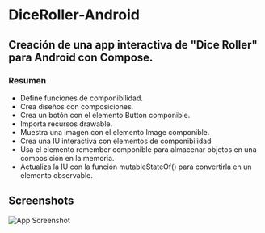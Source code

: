 # DiceRoller-Android

## Creación de una app interactiva de "Dice Roller" para Android con Compose.

### Resumen

- Define funciones de componibilidad.
- Crea diseños con composiciones.
- Crea un botón con el elemento Button componible.
- Importa recursos drawable.
- Muestra una imagen con el elemento Image componible.
- Crea una IU interactiva con elementos de componibilidad
- Usa el elemento remember componible para almacenar objetos en una composición en la memoria.
- Actualiza la IU con la función mutableStateOf() para convertirla en un elemento observable.


## Screenshots

![App Screenshot]([https://via.placeholder.com/468x300?text=App+Screenshot+Here](https://res.cloudinary.com/dk9ktxdpj/image/upload/v1713989730/Capturas%20de%20pantalla%20apliciones/efl3y1hprluh43pbkes5.jpg))

